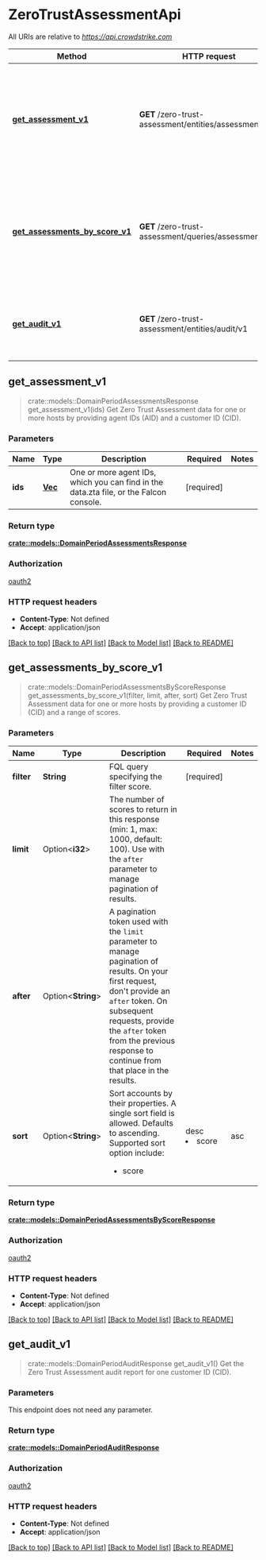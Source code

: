 # ZeroTrustAssessmentApi

All URIs are relative to *<https://api.crowdstrike.com>*

Method | HTTP request | Description
------------- | ------------- | -------------
[**get_assessment_v1**](ZeroTrustAssessmentApi.md#get_assessment_v1) | **GET** /zero-trust-assessment/entities/assessments/v1 | Get Zero Trust Assessment data for one or more hosts by providing agent IDs (AID) and a customer ID (CID).
[**get_assessments_by_score_v1**](ZeroTrustAssessmentApi.md#get_assessments_by_score_v1) | **GET** /zero-trust-assessment/queries/assessments/v1 | Get Zero Trust Assessment data for one or more hosts by providing a customer ID (CID) and a range of scores.
[**get_audit_v1**](ZeroTrustAssessmentApi.md#get_audit_v1) | **GET** /zero-trust-assessment/entities/audit/v1 | Get the Zero Trust Assessment audit report for one customer ID (CID).

## get_assessment_v1

> crate::models::DomainPeriodAssessmentsResponse get_assessment_v1(ids)
Get Zero Trust Assessment data for one or more hosts by providing agent IDs (AID) and a customer ID (CID).

### Parameters

Name | Type | Description  | Required | Notes
------------- | ------------- | ------------- | ------------- | -------------
**ids** | [**Vec<String>**](String.md) | One or more agent IDs, which you can find in the data.zta file, or the Falcon console. | [required] |

### Return type

[**crate::models::DomainPeriodAssessmentsResponse**](domain.AssessmentsResponse.md)

### Authorization

[oauth2](../README.md#oauth2)

### HTTP request headers

- **Content-Type**: Not defined
- **Accept**: application/json

[[Back to top]](#) [[Back to API list]](./README.md#documentation-for-api-endpoints) [[Back to Model list]](./README.md#documentation-for-models) [[Back to README]](../README.md)

## get_assessments_by_score_v1

> crate::models::DomainPeriodAssessmentsByScoreResponse get_assessments_by_score_v1(filter, limit, after, sort)
Get Zero Trust Assessment data for one or more hosts by providing a customer ID (CID) and a range of scores.

### Parameters

Name | Type | Description  | Required | Notes
------------- | ------------- | ------------- | ------------- | -------------
**filter** | **String** | FQL query specifying the filter score. | [required] |
**limit** | Option<**i32**> | The number of scores to return in this response (min: 1, max: 1000, default: 100). Use with the `after` parameter to manage pagination of results. |  |
**after** | Option<**String**> | A pagination token used with the `limit` parameter to manage pagination of results. On your first request, don't provide an `after` token. On subsequent requests, provide the `after` token from the previous response to continue from that place in the results. |  |
**sort** | Option<**String**> | Sort accounts by their properties. A single sort field is allowed. Defaults to ascending. Supported sort option include:  <ul><li>score|desc</li><li>score|asc</li></ul> |  |[default to score]

### Return type

[**crate::models::DomainPeriodAssessmentsByScoreResponse**](domain.AssessmentsByScoreResponse.md)

### Authorization

[oauth2](../README.md#oauth2)

### HTTP request headers

- **Content-Type**: Not defined
- **Accept**: application/json

[[Back to top]](#) [[Back to API list]](./README.md#documentation-for-api-endpoints) [[Back to Model list]](./README.md#documentation-for-models) [[Back to README]](../README.md)

## get_audit_v1

> crate::models::DomainPeriodAuditResponse get_audit_v1()
Get the Zero Trust Assessment audit report for one customer ID (CID).

### Parameters

This endpoint does not need any parameter.

### Return type

[**crate::models::DomainPeriodAuditResponse**](domain.AuditResponse.md)

### Authorization

[oauth2](../README.md#oauth2)

### HTTP request headers

- **Content-Type**: Not defined
- **Accept**: application/json

[[Back to top]](#) [[Back to API list]](./README.md#documentation-for-api-endpoints) [[Back to Model list]](./README.md#documentation-for-models) [[Back to README]](../README.md)
